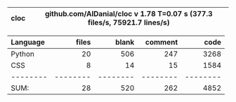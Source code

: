 cloc|github.com/AlDanial/cloc v 1.78  T=0.07 s (377.3 files/s, 75921.7 lines/s)
--- | ---

Language|files|blank|comment|code
:-------|-------:|-------:|-------:|-------:
Python|20|506|247|3268
CSS|8|14|15|1584
--------|--------|--------|--------|--------
SUM:|28|520|262|4852
